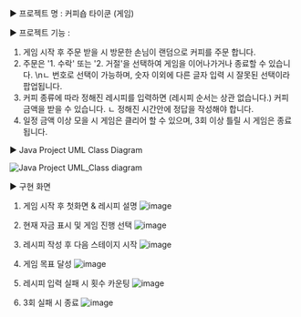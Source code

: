 ▶ 프로젝트 명 : 커피숍 타이쿤 (게임)


▶ 프로젝트 기능 :
1. 게임 시작 후 주문 받을 시 방문한 손님이 랜덤으로 커피를 주문 합니다.
2. 주문은 '1. 수락' 또는 '2. 거절'을 선택하여 게임을 이어나가거나 종료할 수 있습니다.
   \nㄴ 번호로 선택이 가능하며, 숫자 이외에 다른 글자 입력 시 잘못된 선택이라 팝업됩니다.
4. 커피 종류에 따라 정해진 레시피를 입력하면 (레시피 순서는 상관 없습니다.) 커피 금액을 받을 수 있습니다.
   ㄴ 정해진 시간안에 정답을 작성해야 합니다.
5. 일정 금액 이상 모을 시 게임은 클리어 할 수 있으며, 3회 이상 틀릴 시 게임은 종료됩니다.


▶ Java Project UML Class Diagram

![Java Project UML_Class diagram](https://github.com/user-attachments/assets/7e4d078e-dd5c-47dc-91fc-13b65d9720c4)


▶ 구현 화면

1. 게임 시작 후 첫화면 & 레시피 설명
![image](https://github.com/user-attachments/assets/a90aeed8-5f62-4cda-a111-818ad4a657d9)

2. 현재 자금 표시 및 게임 진행 선택 
![image](https://github.com/user-attachments/assets/a45517b5-e191-4003-b7a3-6049294e70a9)

3. 레시피 작성 후 다음 스테이지 시작
![image](https://github.com/user-attachments/assets/6f58bf72-1fcc-4825-8b8c-b060e36093ce)

4. 게임 목표 달성
![image](https://github.com/user-attachments/assets/b68f4a04-f174-43f4-beaf-f5e1c8a919c9)

5. 레시피 입력 실패 시 횟수 카운팅
![image](https://github.com/user-attachments/assets/564ce6af-15ce-4eca-999f-e8a393a6c681)

6. 3회 실패 시 종료
![image](https://github.com/user-attachments/assets/fd7c01a9-cb16-4c8c-b3b1-ad0e0d3cecba)
